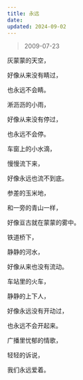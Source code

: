 ```yaml
---
title: 永远
date: 
updated: 2024-09-02
---
```


> 2009-07-23

灰蒙蒙的天空， 

好像从来没有睛过，
 
也永远不会睛。 

淅沥沥的小雨， 

好像从来没有停过， 

也永远不会停。 

车窗上的小水滴， 

慢慢流下来， 

好像永远也流不到底。 

参差的玉米地， 

和一旁的青山一样， 

好像亘古就在蒙蒙的雾中。 

铁道桥下， 

静静的河水， 

好像从来也没有流动。 

车站里的火车，
 
静静的上下人， 

好像永远没有开动过， 

也永远不会开起来。 

广播里忧郁的情歌， 

轻轻的诉说， 

我们永远爱着。 
